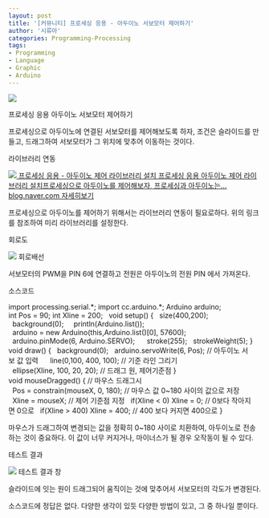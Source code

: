 ```yaml
---
layout: post
title: '[커뮤니티] 프로세싱 응용 - 아두이노 서보모터 제어하기'
author: '시류아'
categories: Programming-Processing
tags:
- Programming
- Language
- Graphic
- Arduino
---
```



<script> location.href='https://cafe.naver.com/develoid/776091' ; </script>

<p>
 <p>
  <img src="https://dthumb-phinf.pstatic.net/?src=%22http%3A%2F%2Fblogfiles.naver.net%2FMjAxNzAyMDFfODgg%2FMDAxNDg1OTIxMDU2ODA5.DhDdL-OPrjf91TMp_qMxk4UKZpKRgeUO68wm62YhZLAg.R9k0ifJMvfDyrs36r-wxYyRL1LkYgtr2jOdrW2inGzMg.PNG.searphiel9%2Fprocessing_logo.png%22&amp;type=cafe_wa740">
 </p>

</p>

<p>
 <p>
  <p>
   프로세싱 응용
   아두이노 서보모터 제어하기
  </p>

 </p>

</p>

<p>
 <p>프로세싱으로 아두이노에 연결된 서보모터를 제어해보도록 하자, 조건은 슬라이드를 만들고, 드래그하여 서보모터가 그 위치에 맞추어 이동하는 것이다.</p>

</p>

<p>
 <p>
  <p></p>

 </p>

</p>

<p>
 <p>
  <p>
   라이브러리 연동
  </p>

 </p>

</p>

<p>
 <a href="http://blog.naver.com/searphiel9/220924444475">   <img src="https://dthumb-phinf.pstatic.net/?src=%22http%3A%2F%2Fdthumb.phinf.naver.net%2F%3Fsrc%3D%2522http%253A%252F%252Fblogthumb2.naver.net%252FMjAxNzAyMDFfMTc2%252FMDAxNDg1OTIwMTIzODQ5.Q1ax1I1DcOMjaOPlbjLLyv0YWtPocLl_iMotHByIjl4g.0gcNi91QJGCF3u3PfZWeVlnCNLbmewmBPSLYW-dVTk4g.PNG.searphiel9%252Fprocessing_logo.png%253Ftype%253Dw2%2522%26amp%3Btype%3Dff500_300%22&amp;type=cafe_wa740">   프로세싱 응용 - 아두이노 제어 라이브러리 설치 프로세싱 응용 아두이노 제어 라이브러리 설치프로세싱으로 아두이노를 제어해보자, 프로세싱과 아두이노는... blog.naver.com    자세히보기 </a>
</p>

<p>
 <p>프로세싱으로&nbsp;아두이노를&nbsp;제어하기&nbsp;위해서는&nbsp;라이브러리&nbsp;연동이&nbsp;필요로하다.&nbsp;위의&nbsp;링크를&nbsp;참조하여&nbsp;미리&nbsp;라이브러리를&nbsp;설정한다.</p>

</p>

<p>
 <p>
  <p></p>

 </p>

</p>

<p>
 <p>
  <p>
   회로도
  </p>

 </p>

</p>

<p>
 <p>
  <img src="https://dthumb-phinf.pstatic.net/?src=%22http%3A%2F%2Fblogfiles.naver.net%2FMjAxNzAyMDFfMjA4%2FMDAxNDg1OTIxMTMwODAy.fT1eCHo1JgywFTbKjN6BRzGVORtcrtVSeTdP9zn4bRMg.WVpt3P9EwzmYLrRRXMgNl46qnxKZJ344E8b6EwCcDDEg.PNG.searphiel9%2F7.png%22&amp;type=cafe_wa740">
  회로배선
 </p>

</p>

<p>
 <p>서보모터의 PWM을 PIN 6에 연결하고 전원은 아두이노의 전원 PIN 에서 가져온다.</p>

</p>

<p>
 <p>
  <p></p>

 </p>

</p>

<p>
 <p>
  <p>
   소스코드
  </p>

 </p>

</p>

<p>
 <p>
  <p>
   import&nbsp;processing.serial.*;
   import&nbsp;cc.arduino.*;
   Arduino&nbsp;arduino;
   &nbsp;
   int&nbsp;Pos&nbsp;=&nbsp;90;
   int&nbsp;Xline&nbsp;=&nbsp;200;
   &nbsp;
   void&nbsp;setup()&nbsp;{
   &nbsp;&nbsp;size(400,200);
   &nbsp;&nbsp;background(0);
   &nbsp;
   &nbsp;&nbsp;println(Arduino.list());
   &nbsp;&nbsp;arduino&nbsp;=&nbsp;new&nbsp;Arduino(this,Arduino.list()[0],&nbsp;57600);
   &nbsp;&nbsp;arduino.pinMode(6,&nbsp;Arduino.SERVO);
   &nbsp;&nbsp;
   &nbsp;&nbsp;stroke(255);
   &nbsp;&nbsp;strokeWeight(5);
   }
   &nbsp;
   void&nbsp;draw()&nbsp;{
   &nbsp;&nbsp;background(0);
   &nbsp;&nbsp;arduino.servoWrite(6,&nbsp;Pos);&nbsp;//&nbsp;아두이노&nbsp;서보&nbsp;값&nbsp;입력
   &nbsp;&nbsp;
   &nbsp;&nbsp;line(0,100,&nbsp;400,&nbsp;100);&nbsp;//&nbsp;기준&nbsp;라인&nbsp;그리기
   &nbsp;&nbsp;
   &nbsp;&nbsp;ellipse(Xline,&nbsp;100,&nbsp;20,&nbsp;20);&nbsp;//&nbsp;드래그&nbsp;원,&nbsp;제어기준점
   }
   &nbsp;
   void&nbsp;mouseDragged()&nbsp;{&nbsp;//&nbsp;마우스&nbsp;드래그시
   &nbsp;&nbsp;Pos&nbsp;=&nbsp;constrain(mouseX,&nbsp;0,&nbsp;180);&nbsp;//&nbsp;마우스&nbsp;값&nbsp;0~180&nbsp;사이의&nbsp;값으로&nbsp;저장
   &nbsp;&nbsp;Xline&nbsp;=&nbsp;mouseX;&nbsp;//&nbsp;제어&nbsp;기준점&nbsp;지정
   &nbsp;&nbsp;if(Xline&nbsp;&lt;&nbsp;0)&nbsp;Xline&nbsp;=&nbsp;0;&nbsp;//&nbsp;0보다&nbsp;작아지면&nbsp;0으로
   &nbsp;&nbsp;if(Xline&nbsp;&gt;&nbsp;400)&nbsp;Xline&nbsp;=&nbsp;400;&nbsp;//&nbsp;400&nbsp;보다&nbsp;커지면&nbsp;400으로
   }
  </p>

 </p>

</p>

<p>
 <p>마우스가 드래그하여 변경되는 값을 정확히 0~180 사이로 치환하여, 아두이노로 전송하는 것이 중요하다. 이 값이 너무 커지거나, 마이너스가 될 경우 오작동이 될 수 있다.</p>

</p>

<p>
 <p>
  <p></p>

 </p>

</p>

<p>
 <p>
  <p>
   테스트 결과
  </p>

 </p>

</p>

<p>
 <p>
  <img src="https://dthumb-phinf.pstatic.net/?src=%22http%3A%2F%2Fblogfiles.naver.net%2FMjAxNzAyMDFfMjQy%2FMDAxNDg1OTIxMjc0NTAz.Te500aQZDQZ0XlOpeM1LRUfEoMRc3ulfEehE2b1cY00g.6ny9AmY_tB8Bsda7VCo3T7essv9r1-ZdTdV5XiAGOzMg.PNG.searphiel9%2F10.png%22&amp;type=cafe_wa740">
  테스트 결과 창
 </p>

</p>

<p>
 <p>슬라이드에 잇는 원이 드래그되어 움직이는 것에 맞추어서 서보모터의 각도가 변경된다.</p>

</p>

<p>
 <p>
  <p></p>

 </p>

</p>

<p>
 <p>소스코드에 정답은 없다. 다양한 생각이 있듯 다양한 방법이 있고, 그 중 하나일 뿐이다.</p>

</p>

